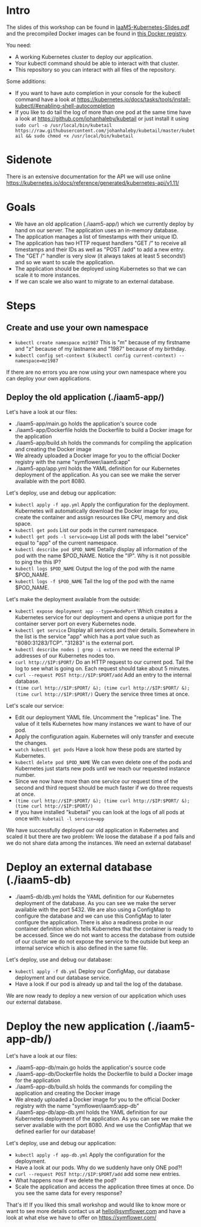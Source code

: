 # Intro

The slides of this workshop can be found in [IaaM5-Kubernetes-Slides.pdf](./IaaM5-Kubernetes-Slides.pdf) and the precompiled Docker images can be found in [this Docker registry](https://hub.docker.com/r/symflower/iaam5/tags/).

You need:
- A working Kubernetes cluster to deploy our application.
- Your kubectl command should be able to interact with that cluster.
- This repository so you can interact with all files of the repository.

Some additions:
- If you want to have auto completion in your console for the kubectl command have a look at https://kubernetes.io/docs/tasks/tools/install-kubectl/#enabling-shell-autocompletion
- If you like to do tail the log of more than one pod at the same time have a look at https://github.com/johanhaleby/kubetail or just install it using `sudo curl -o /usr/local/bin/kubetail https://raw.githubusercontent.com/johanhaleby/kubetail/master/kubetail && sudo chmod +x /usr/local/bin/kubetail`

# Sidenote

There is an extensive documentation for the API we will use online https://kubernetes.io/docs/reference/generated/kubernetes-api/v1.11/

# Goals

- We have an old application (./iaam5-app/) which we currently deploy by hand on our server. The application uses an in-memory database.
- The application manages a list of timestamps with their unique ID.
- The application has two HTTP request handlers "GET /" to receive all timestamps and their IDs as well as "POST /add" to add a new entry.
- The "GET /" handler is very slow (it always takes at least 5 seconds!) and so we want to scale the application.
- The application should be deployed using Kubernetes so that we can scale it to more instances.
- If we can scale we also want to migrate to an external database.

# Steps

## Create and use your own namespace

- `kubectl create namespace mz1987` This is "m" because of my firstname and "z" because of my lastname and "1987" because of my birthday.
- `kubectl config set-context $(kubectl config current-context) --namespace=mz1987`

If there are no errors you are now using your own namespace where you can deploy your own applications.

## Deploy the old application (./iaam5-app/)

Let's have a look at our files:
- ./iaam5-app/main.go holds the application's source code
- ./iaam5-app/Dockerfile holds the Dockerfile to build a Docker image for the application
- ./iaam5-app/build.sh holds the commands for compiling the application and creating the Docker image
- We already uploaded a Docker image for you to the official Docker registry with the name "symflower/iaam5:app"
- ./iaam5-app/app.yml holds the YAML definition for our Kubernetes deployment of the application. As you can see we make the server available with the port 8080.

Let's deploy, use and debug our application:
- `kubectl apply -f app.yml` Apply the configuration for the deployment. Kubernetes will automatically download the Docker image for you, create the container and assign resources like CPU, memory and disk space.
- `kubectl get pods` List our pods in the current namespace.
- `kubectl get pods -l service=app` List all pods with the label "service" equal to "app" of the current namespace.
- `kubectl describe pod $POD_NAME` Detailly display all information of the pod with the name $POD_NAME. Notice the "IP". Why is it not possible to ping the this IP?
- `kubectl logs $POD_NAME` Output the log of the pod with the name $POD_NAME.
- `kubectl logs -f $POD_NAME` Tail the log of the pod with the name $POD_NAME.

Let's make the deployment available from the outside:
- `kubectl expose deployment app --type=NodePort` Which creates a Kubernetes service for our deployment and opens a unique port for the container server port on every Kubernetes node.
- `kubectl get service` Display all services and their details. Somewhere in the list is the service "app" which has a port value such as "8080:31283/TCP". "31283" is the external port.
- `kubectl describe nodes | grep -i extern` we need the external IP addresses of our Kubernetes nodes too.
- `curl http://$IP:$PORT/` Do an HTTP request to our current pod. Tail the log to see what is going on. Each request should take about 5 minutes.
- `curl --request POST http://$IP:$PORT/add` Add an entry to the internal database.
- `(time curl http://$IP:$PORT/ &); (time curl http://$IP:$PORT/ &); (time curl http://$IP:$PORT/)` Query the service three times at once.

Let's scale our service:
- Edit our deployment YAML file. Uncomment the "replicas" line. The value of it tells Kubernetes how many instances we want to have of our pod.
- Apply the configuration again. Kubernetes will only transfer and execute the changes.
- `watch kubectl get pods` Have a look how these pods are started by Kubernetes.
- `kubectl delete pod $POD_NAME` We can even delete one of the pods and Kubernetes just starts new pods until we reach our requested instance number.
- Since we now have more than one service our request time of the second and third request should be much faster if we do three requests at once.
- `(time curl http://$IP:$PORT/ &); (time curl http://$IP:$PORT/ &); (time curl http://$IP:$PORT/)`
- If you have installed "kubetail" you can look at the logs of all pods at once with: `kubetail -l service=app`

We have successfully deployed our old application in Kubernetes and scaled it but there are two problem: We loose the database if a pod fails and we do not share data among the instances. We need an external database!

# Deploy an external database (./iaam5-db)

- ./iaam5-db/db.yml holds the YAML definition for our Kubernetes deployment of the database. As you can see we make the server available with the port 5432. We are also using a ConfigMap to configure the database and we can use this ConfigMap to later configure the application. There is also a readiness probe in our container definition which tells Kubernetes that the container is ready to be accessed. Since we do not want to access the database from outside of our cluster we do not expose the service to the outside but keep an internal service which is also defined in the same file.

Let's deploy, use and debug our database:
- `kubectl apply -f db.yml` Deploy our ConfigMap, our database deployment and our database service.
- Have a look if our pod is already up and tail the log of the database.

We are now ready to deploy a new version of our application which uses our external database.

# Deploy the new application (./iaam5-app-db/)

Let's have a look at our files:
- ./iaam5-app-db/main.go holds the application's source code
- ./iaam5-app-db/Dockerfile holds the Dockerfile to build a Docker image for the application
- ./iaam5-app-db/build.sh holds the commands for compiling the application and creating the Docker image
- We already uploaded a Docker image for you to the official Docker registry with the name "symflower/iaam5:app-db"
- ./iaam5-app-db/app-db.yml holds the YAML definition for our Kubernetes deployment of the application. As you can see we make the server available with the port 8080. And we use the ConfigMap that we defined earlier for our database!

Let's deploy, use and debug our application:
- `kubectl apply -f app-db.yml` Apply the configuration for the deployment.
- Have a look at our pods. Why do we suddenly have only ONE pod?!
- `curl --request POST http://$IP:$PORT/add` add some new entries.
- What happens now if we delete the pod?
- Scale the application and access the application three times at once. Do you see the same data for every response?

That's it! If you liked this small workshop and would like to know more or want to see more details contact us at hello@symflower.com and have a look at what else we have to offer on https://symflower.com/
